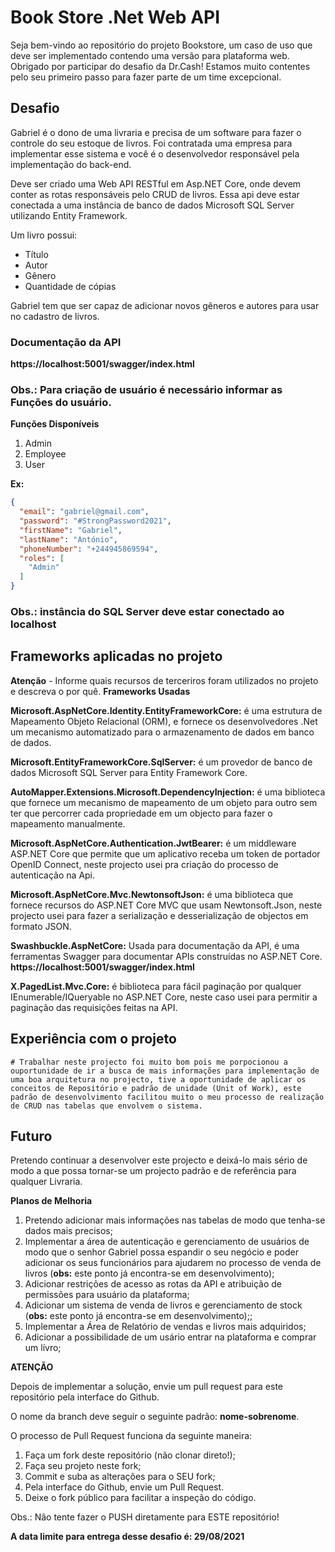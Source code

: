 # Book Store .Net Web API

Seja bem-vindo ao repositório do projeto Bookstore, um caso de uso que deve ser implementado contendo uma versão para plataforma web. Obrigado por participar do desafio da Dr.Cash! Estamos muito contentes pelo seu primeiro passo para fazer parte de um time excepcional.


## Desafio
Gabriel é o dono de uma livraria e precisa de um software para fazer o controle do seu estoque de livros. Foi contratada uma empresa para implementar esse sistema e você é o desenvolvedor responsável pela implementação do back-end. 

Deve ser criado uma Web API RESTful em Asp.NET Core, onde devem conter as rotas responsáveis pelo CRUD de livros. Essa api deve estar conectada a uma instância de banco de dados Microsoft SQL Server utilizando Entity Framework.

Um livro possui: 
*	Título
*	Autor
*	Gênero
*	Quantidade de cópias

Gabriel tem que ser capaz de adicionar novos gêneros e autores para usar no cadastro de livros. 

### Documentação da API
**https://localhost:5001/swagger/index.html**

### Obs.: Para criação de usuário é necessário informar as Funções do usuário.
**Funções Disponíveis**
1. Admin
2. Employee
3. User

**Ex:**
```Json
{
  "email": "gabriel@gmail.com",
  "password": "#StrongPassword2021",
  "firstName": "Gabriel",
  "lastName": "António",
  "phoneNumber": "+244945869594",
  "roles": [
    "Admin"
  ]
}
```

### Obs.: instância do SQL Server deve estar conectado ao localhost

## Frameworks aplicadas no projeto


**Atenção** - Informe quais recursos de terceriros foram utilizados no projeto e descreva o por quê.
**Frameworks Usadas**

**Microsoft.AspNetCore.Identity.EntityFrameworkCore:** é uma estrutura de Mapeamento Objeto Relacional (ORM), e fornece os desenvolvedores .Net um mecanismo 
automatizado para o armazenamento de dados em banco de dados.

**Microsoft.EntityFrameworkCore.SqlServer:** é um provedor de banco de dados Microsoft SQL Server para Entity Framework Core.

**AutoMapper.Extensions.Microsoft.DependencyInjection:** é uma biblioteca que fornece um mecanismo de mapeamento de um objeto para outro sem ter que percorrer cada propriedade em um objecto para fazer o mapeamento manualmente. 

**Microsoft.AspNetCore.Authentication.JwtBearer:** é um middleware ASP.NET Core que permite que um aplicativo receba um token de portador OpenID Connect, neste projecto usei pra criação do processo de autenticação na Api.

**Microsoft.AspNetCore.Mvc.NewtonsoftJson:** é uma biblioteca que fornece recursos do ASP.NET Core MVC que usam Newtonsoft.Json, neste projecto usei para fazer a serialização e desserialização de objectos em formato JSON.

**Swashbuckle.AspNetCore:** Usada para documentação da API, é uma ferramentas Swagger para documentar APIs construídas no ASP.NET Core.
**https://localhost:5001/swagger/index.html**

**X.PagedList.Mvc.Core:** é biblioteca para fácil paginação por qualquer IEnumerable/IQueryable no ASP.NET Core, neste caso usei para permitir a paginação das requisições feitas na API.



## Experiência com o projeto 
    # Trabalhar neste projecto foi muito bom pois me porpocionou a ouportunidade de ir a busca de mais informações para implementação de uma boa arquitetura no projecto, tive a oportunidade de aplicar os conceitos de Repositório e padrão de unidade (Unit of Work), este padrão de desenvolvimento facilitou muito o meu processo de realização de CRUD nas tabelas que envolvem o sistema.
    

## Futuro

Pretendo continuar a desenvolver este projecto e deixá-lo mais sério de modo a que possa tornar-se um projecto padrão e de referência para qualquer Livraria.

**Planos de Melhoria**
1. Pretendo adicionar mais informações nas tabelas de modo que tenha-se dados mais precisos;
2. Implementar a área de autenticação e gerenciamento de usuários de modo que o senhor Gabriel possa espandir o seu negócio e poder adicionar os seus funcionários para ajudarem no processo de venda de livros (**obs:** este ponto já encontra-se em desenvolvimento);
3. Adicionar restrições de acesso  as rotas da API e atribuição de permissões para usuário da plataforma; 
4. Adicionar um sistema de venda de livros e gerenciamento de stock (**obs:** este ponto já encontra-se em desenvolvimento);;
5. Implementar a Área de Relatório de vendas e livros mais adquiridos;
6. Adicionar a possibilidade de um usário entrar na plataforma e comprar um lívro; 

**ATENÇÃO**

Depois de implementar a solução, envie um pull request para este repositório pela interface do Github.

O nome da branch deve seguir o seguinte padrão: **nome-sobrenome**.

O processo de Pull Request funciona da seguinte maneira:
1. Faça um fork deste repositório (não clonar direto!);
2. Faça seu projeto neste fork;
3. Commit e suba as alterações para o SEU fork;
4. Pela interface do Github, envie um Pull Request.
5. Deixe o fork público para facilitar a inspeção do código.


Obs.: Não tente fazer o PUSH diretamente para ESTE repositório!

**A data limite para entrega desse desafio é: 29/08/2021**
